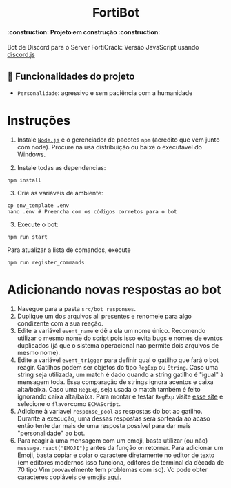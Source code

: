 <h1 align="center"> FortiBot </h1>
<h4 align="left"> 
    :construction:  Projeto em construção  :construction:
</h4>

Bot de Discord para o Server FortiCrack: Versão JavaScript usando [discord.js](https://discord.js.org/#/)

## :hammer: Funcionalidades do projeto
- `Personalidade`: agressivo e sem paciência com a humanidade


# Instruções

1. Instale [`Node.js`](https://nodejs.org/en/) e o gerenciador de pacotes `npm` (acredito que vem junto com node). Procure na usa distribuição ou baixe o executável do Windows.

2. Instale todas as dependencias:

```
npm install
```

3. Crie as variáveis de ambiente:
```
cp env_template .env
nano .env # Preencha com os códigos corretos para o bot
```

3. Execute o bot:
```
npm run start
```

Para atualizar a lista de comandos, execute

```
npm run register_commands
```

# Adicionando novas respostas ao bot

1. Navegue para a pasta `src/bot_responses`.
2. Duplique um dos arquivos ali presentes e renomeie para algo condizente com a sua reação.
3. Edite a variável `event_name` e dê a ela um nome único. Recomendo utilizar o mesmo nome do script pois isso evita bugs e nomes de evntos duplicados (já que o sistema operacional nao permite dois arquivos de mesmo nome).
4. Edite a variável `event_trigger` para definir qual o gatilho que fará o bot reagir. Gatilhos podem ser objetos do tipo `RegExp` ou `String`. Caso uma string seja utilizada, um match é dado quando a string gatilho é "igual" à mensagem toda. Essa comparação de strings ignora acentos e caixa alta/baixa. Caso uma `RegExp`, seja usada o match também é feito ignorando caixa alta/baixa. Para montar e testar `RegExp` visite [esse site](https://regex101.com/) e selecione o `flavor`como `ECMAScript`.
5. Adicione à variavel `response_pool` as respostas do bot ao gatilho. Durante a execução, uma dessas respostas será sorteada ao acaso então tente dar mais de uma resposta possível para dar mais "personalidade" ao bot.
6. Para reagir à uma mensagem com um emoji, basta utilizar (ou não) `message.react("EMOJI");` antes da função `on` retornar. Para adicionar um Emoji, basta copiar e colar o caractere diretamente no editor de texto (em editores modernos isso funciona, editores de terminal da década de 70 tipo Vim provavelmente tem problemas com iso). Vc pode obter caracteres copiáveis de emojis [aqui](https://emojipedia.org/).